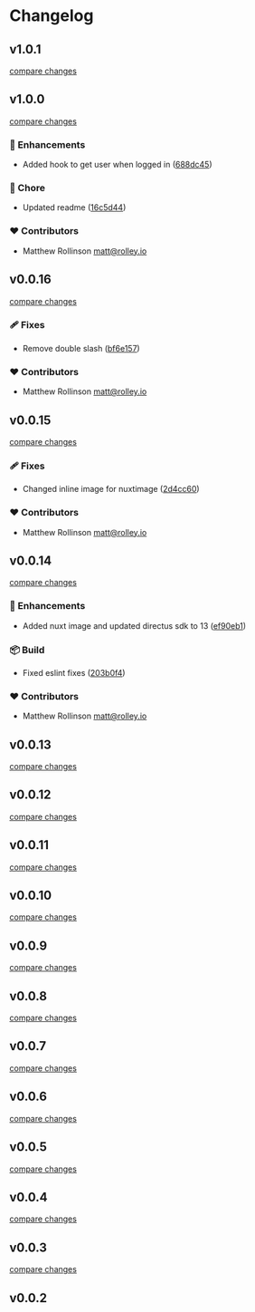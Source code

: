 # Changelog

## v1.0.1

[compare changes](https://github.com/rolleyio/nuxt-directus-sdk/compare/v1.0.0...v1.0.1)

## v1.0.0

[compare changes](https://github.com/rolleyio/nuxt-directus-sdk/compare/v0.0.16...v1.0.0)

### 🚀 Enhancements

- Added hook to get user when logged in ([688dc45](https://github.com/rolleyio/nuxt-directus-sdk/commit/688dc45))

### 🏡 Chore

- Updated readme ([16c5d44](https://github.com/rolleyio/nuxt-directus-sdk/commit/16c5d44))

### ❤️ Contributors

- Matthew Rollinson <matt@rolley.io>

## v0.0.16

[compare changes](https://github.com/rolleyio/nuxt-directus-sdk/compare/v0.0.15...v0.0.16)

### 🩹 Fixes

- Remove double slash ([bf6e157](https://github.com/rolleyio/nuxt-directus-sdk/commit/bf6e157))

### ❤️ Contributors

- Matthew Rollinson <matt@rolley.io>

## v0.0.15

[compare changes](https://github.com/rolleyio/nuxt-directus-sdk/compare/v0.0.14...v0.0.15)

### 🩹 Fixes

- Changed inline image for nuxtimage ([2d4cc60](https://github.com/rolleyio/nuxt-directus-sdk/commit/2d4cc60))

### ❤️ Contributors

- Matthew Rollinson <matt@rolley.io>

## v0.0.14

[compare changes](https://github.com/rolleyio/nuxt-directus-sdk/compare/v0.0.13...v0.0.14)

### 🚀 Enhancements

- Added nuxt image and updated directus sdk to 13 ([ef90eb1](https://github.com/rolleyio/nuxt-directus-sdk/commit/ef90eb1))

### 📦 Build

- Fixed eslint fixes ([203b0f4](https://github.com/rolleyio/nuxt-directus-sdk/commit/203b0f4))

### ❤️ Contributors

- Matthew Rollinson <matt@rolley.io>

## v0.0.13

[compare changes](https://github.com/rolleyio/nuxt-directus-sdk/compare/v0.0.12...v0.0.13)

## v0.0.12

[compare changes](https://github.com/rolleyio/nuxt-directus-sdk/compare/v0.0.11...v0.0.12)

## v0.0.11

[compare changes](https://github.com/rolleyio/nuxt-directus-sdk/compare/v0.0.10...v0.0.11)

## v0.0.10

[compare changes](https://github.com/rolleyio/nuxt-directus-sdk/compare/v0.0.9...v0.0.10)

## v0.0.9

[compare changes](https://github.com/rolleyio/nuxt-directus-sdk/compare/v0.0.8...v0.0.9)

## v0.0.8

[compare changes](https://github.com/rolleyio/nuxt-directus-sdk/compare/v0.0.7...v0.0.8)

## v0.0.7

[compare changes](https://github.com/rolleyio/nuxt-directus-sdk/compare/v0.0.6...v0.0.7)

## v0.0.6

[compare changes](https://github.com/rolleyio/nuxt-directus-sdk/compare/v0.0.5...v0.0.6)

## v0.0.5

[compare changes](https://github.com/rolleyio/nuxt-directus-sdk/compare/v0.0.4...v0.0.5)

## v0.0.4

[compare changes](https://github.com/rolleyio/nuxt-directus-sdk/compare/v0.0.3...v0.0.4)

## v0.0.3

[compare changes](https://github.com/rolleyio/nuxt-directus-sdk/compare/v0.0.2...v0.0.3)

## v0.0.2

